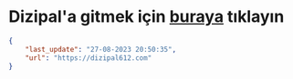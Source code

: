 # Dizipal'a gitmek için [buraya](https://dizipal612.com) tıklayın
    
```json
{
    "last_update": "27-08-2023 20:50:35",
    "url": "https://dizipal612.com"
}
```